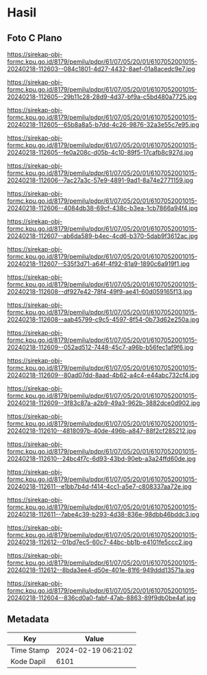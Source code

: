 # Hasil

## Foto C Plano

https://sirekap-obj-formc.kpu.go.id/8179/pemilu/pdpr/61/07/05/20/01/6107052001015-20240218-112603--084c1801-4d27-4432-8aef-01a8acedc9e7.jpg

https://sirekap-obj-formc.kpu.go.id/8179/pemilu/pdpr/61/07/05/20/01/6107052001015-20240218-112605--29b11c28-28d9-4d37-bf9a-c5bd480a7725.jpg

https://sirekap-obj-formc.kpu.go.id/8179/pemilu/pdpr/61/07/05/20/01/6107052001015-20240218-112605--65b8a8a5-b7dd-4c26-9876-32a3e55c7e95.jpg

https://sirekap-obj-formc.kpu.go.id/8179/pemilu/pdpr/61/07/05/20/01/6107052001015-20240218-112605--fe0a208c-d05b-4c10-89f5-17cafb8c927d.jpg

https://sirekap-obj-formc.kpu.go.id/8179/pemilu/pdpr/61/07/05/20/01/6107052001015-20240218-112606--7ac27a3c-57e9-4891-9ad1-8a74e2771159.jpg

https://sirekap-obj-formc.kpu.go.id/8179/pemilu/pdpr/61/07/05/20/01/6107052001015-20240218-112606--4084db38-69cf-438c-b3ea-1cb7866a94f4.jpg

https://sirekap-obj-formc.kpu.go.id/8179/pemilu/pdpr/61/07/05/20/01/6107052001015-20240218-112607--ab6da589-b4ec-4cd6-b370-5dab9f3612ac.jpg

https://sirekap-obj-formc.kpu.go.id/8179/pemilu/pdpr/61/07/05/20/01/6107052001015-20240218-112607--535f3d71-a64f-4f92-81a9-1890c6a919f1.jpg

https://sirekap-obj-formc.kpu.go.id/8179/pemilu/pdpr/61/07/05/20/01/6107052001015-20240218-112608--df927e42-78f4-49f9-ae41-60d059165f13.jpg

https://sirekap-obj-formc.kpu.go.id/8179/pemilu/pdpr/61/07/05/20/01/6107052001015-20240218-112608--aab45799-c9c5-4597-8f54-0b73d62e250a.jpg

https://sirekap-obj-formc.kpu.go.id/8179/pemilu/pdpr/61/07/05/20/01/6107052001015-20240218-112609--052ad512-7448-45c7-a96b-b56fec1af9f6.jpg

https://sirekap-obj-formc.kpu.go.id/8179/pemilu/pdpr/61/07/05/20/01/6107052001015-20240218-112609--80ad07dd-8aad-4b62-a4c4-e44abc732cf4.jpg

https://sirekap-obj-formc.kpu.go.id/8179/pemilu/pdpr/61/07/05/20/01/6107052001015-20240218-112609--3f83c87a-a2b9-49a3-962b-3882dce0d902.jpg

https://sirekap-obj-formc.kpu.go.id/8179/pemilu/pdpr/61/07/05/20/01/6107052001015-20240218-112610--4818097b-40de-496b-a847-88f2cf285212.jpg

https://sirekap-obj-formc.kpu.go.id/8179/pemilu/pdpr/61/07/05/20/01/6107052001015-20240218-112610--24bc4f7c-6d93-43bd-90eb-a3a24ffd60de.jpg

https://sirekap-obj-formc.kpu.go.id/8179/pemilu/pdpr/61/07/05/20/01/6107052001015-20240218-112611--e1bb7b4d-f414-4cc1-a5e7-c808337aa72e.jpg

https://sirekap-obj-formc.kpu.go.id/8179/pemilu/pdpr/61/07/05/20/01/6107052001015-20240218-112611--7abe4c39-b293-4d38-836e-98dbb46bddc3.jpg

https://sirekap-obj-formc.kpu.go.id/8179/pemilu/pdpr/61/07/05/20/01/6107052001015-20240218-112612--01bd7ec5-60c7-44bc-bb1b-e4101fe5ccc2.jpg

https://sirekap-obj-formc.kpu.go.id/8179/pemilu/pdpr/61/07/05/20/01/6107052001015-20240218-112612--8bda3ee4-d50e-401e-81f6-949ddd13571a.jpg

https://sirekap-obj-formc.kpu.go.id/8179/pemilu/pdpr/61/07/05/20/01/6107052001015-20240218-112604--836cd0a0-fabf-47ab-8863-89f9db0be4af.jpg


## Metadata

| Key        | Value               |
| ---------- | ------------------- |
| Time Stamp | 2024-02-19 06:21:02 |
| Kode Dapil | 6101                |



